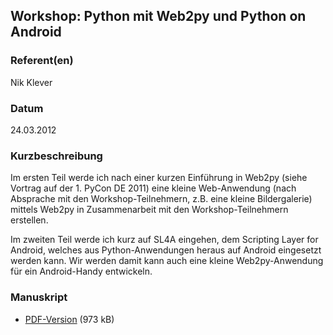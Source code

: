 
 
## Workshop: Python mit Web2py und Python on Android 


### Referent(en)
 Nik Klever

### Datum
 24.03.2012

### Kurzbeschreibung
Im ersten Teil werde ich nach einer kurzen Einführung in Web2py (siehe Vortrag auf der 1. PyCon DE 2011) eine kleine Web-Anwendung (nach Absprache mit den Workshop-Teilnehmern, z.B. eine kleine Bildergalerie) mittels Web2py in Zusammenarbeit mit den Workshop-Teilnehmern erstellen.

Im zweiten Teil werde ich kurz auf SL4A eingehen, dem Scripting Layer for Android, welches aus Python-Anwendungen heraus auf Android eingesetzt werden kann. Wir werden damit kann auch eine kleine Web2py-Anwendung für ein Android-Handy entwickeln.

### Manuskript

          
* [PDF-Version](/download/Vortraege/web2py_Py4A_LIT_2012.pdf) (973 kB)
                 
      
  

